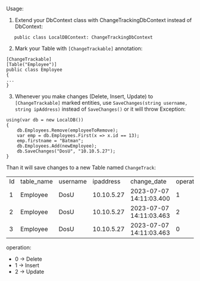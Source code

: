 Usage:
1) Extend your DbContext class with ChangeTrackingDbContext instead of DbContext:
```
   public class LocalDBContext: ChangeTrackingDbContext
```
2) Mark your Table with `[ChangeTrackable]` annotation:
```
[ChangeTrackable]
[Table("Employee")]
public class Employee
{
...
}
```
 3) Whenever you make changes (Delete, Insert, Update) to `[ChangeTrackable]` marked entities, use `SaveChanges(string username, string ipAddress)` instead of `SaveChanges()` or it will throw Exception:
```
using(var db = new LocalDB())
{
    db.Employees.Remove(employeeToRemove);
    var emp = db.Employees.First(x => x.id == 13);
    emp.firstname = "Batman";
    db.Employees.Add(newEmployee);
    db.SaveChanges("DosU", "10.10.5.27");
}
```

Than it will save changes to a new Table named `ChangeTrack`:
<table>
  <tr>
<td>Id</td>	<td>table_name</td>	<td>username</td>	<td>ipaddress</td>	<td>change_date</td>	<td>operation</td>	<td>old_values</td>	<td>new_values</td>
  </tr>
  <tr>
<td>1</td>	<td>Employee</td>	<td>DosU</td>	<td>10.10.5.27</td>	<td>2023-07-07 14:11:03.400</td>	<td>1</td>	<td>NULL</td>	<td>{"id":"11","lastname":"Bond","firstname":"James","birthdate":"11/11/1920"}</td>
  </tr>
  <tr>
<td>2</td>	<td>Employee</td>	<td>DosU</td>	<td>10.10.5.27</td>	<td>2023-07-07 14:11:03.463</td>	<td>2</td>	<td>{"id":"13","lastname":"Wayne","firstname":"Bruce","birthdate":"03/30/1988"}</td><td>{"id":"201","lastname":"Wayne","firstname":"Batman","birthdate":"8/7/1994 12:00:00 AM"}</td>
  </tr>
  <tr>
<td>3</td>	<td>Employee</td>	<td>DosU</td>	<td>10.10.5.27</td> <td>2023-07-07 14:11:03.463</td>	<td>0</td>	<td>{"id":"12","lastname":"Newman","firstname":"Bill","birthdate":"01/01/2000"}</td>	<td>NULL</td>
  </tr>
</table>

operation:
<ul>
  <li>0 -> Delete</li>
  <li>1 -> Insert</li>
  <li>2 -> Update</li>
</ul>
